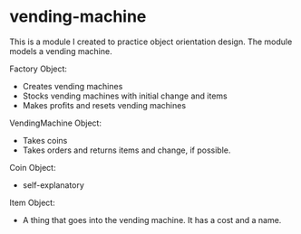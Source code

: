 # vending-machine
This is a module I created to practice object orientation design. The module models a vending machine. 

Factory Object: 
- Creates vending machines
- Stocks vending machines with initial change and items
- Makes profits and resets vending machines


VendingMachine Object: 
- Takes coins
- Takes orders and returns items and change, if possible. 


Coin Object: 
- self-explanatory


Item Object: 
- A thing that goes into the vending machine. It has a cost and a name. 
